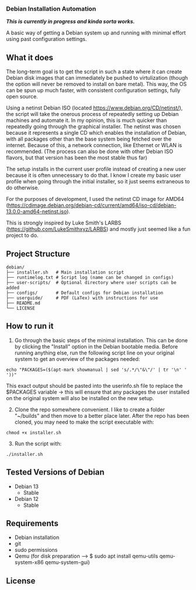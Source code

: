 ### Debian Installation Automation

***This is currently in progress and kinda sorta works.***

A basic way of getting a Debian system up and running with minimal effort using past configuration settings. 


## What it does

The long-term goal is to get the script in such a state where it can create Debian disk images that can immediately be pushed to virtulization (though the option will never be removed to install on bare metal). This way, the OS can be spun up much faster, with consistent configuration settings, fully open source. 

Using a netinst Debian ISO (located https://www.debian.org/CD/netinst/), the script will take the onerous process of repeatedly setting up Debian machines and automate it. In my opinion, this is much quicker than repeatedly going through the graphical installer. The netinst was chosen because it represents a single CD which enables the installation of Debian, with all packages other than the base system being fetched over the internet. Because of this, a network connection, like Ethernet or WLAN is recommended. (The process can also be done with other Debian ISO flavors, but that version has been the most stable thus far)

The setup installs in the current user profile instead of creating a new user because it is often unnecessary to do that. I know I create my basic user profile when going through the initial installer, so it just seems extraneous to do otherwise. 

For the purposes of development, I used the netinst CD image for AMD64 (https://cdimage.debian.org/debian-cd/current/amd64/iso-cd/debian-13.0.0-amd64-netinst.iso). 

This is strongly inspired by Luke Smith's LARBS (https://github.com/LukeSmithxyz/LARBS) and mostly just seemed like a fun project to do. 


## Project Structure

```
debian/
├── installer.sh   # Main installation script
├── runtimelog.txt # Script log (name can be changed in configs)
├── user-scripts/  # Optional directory where user scripts can be added
├── configs/       # Default configs for Debian installation
├── userguide/     # PDF (LaTex) with instructions for use
├── README.md
└── LICENSE
```


## How to run it

1) Go through the basic steps of the minimal installation. This can be done by clicking the "Install" option in the Debian bootable media. Before running anything else, run the following script line on your original system to get an overview of the packages needed:

```
echo "PACKAGES=($(apt-mark showmanual | sed 's/.*/\"&\"/' | tr '\n' ' '))"
```

This exact output should be pasted into the userinfo.sh file to replace the $PACKAGES variable &#8594; this will ensure that any packages the user installed on the original system will also be installed on the new setup.


2) Clone the repo somewhere convenient. I like to create a folder "~/builds" and then move to a better place later. After the repo has been cloned, you may need to make the script executable with:

```
chmod +x installer.sh
```

3) Run the script with:

```
./installer.sh
```


## Tested Versions of Debian

- Debian 13
    - Stable
- Debian 12
    - Stable


## Requirements

- Debian installation
- git
- sudo permissions
- Qemu (for disk preparation --> $ sudo apt install qemu-utils qemu-system-x86 qemu-system-gui)







## License
